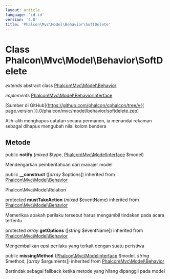```yaml
---
layout: article
language: 'id-id'
version: '4.0'
title: 'Phalcon\Mvc\Model\Behavior\SoftDelete'
---
```

# Class **Phalcon\Mvc\Model\Behavior\SoftDelete**

*extends* abstract class [Phalcon\Mvc\Model\Behavior](Phalcon_Mvc_Model_Behavior)

*implements* [Phalcon\Mvc\Model\BehaviorInterface](Phalcon_Mvc_Model_BehaviorInterface)

[Sumber di GitHub](https://github.com/phalcon/cphalcon/tree/v{{ page.version }}.0/phalcon/mvc/model/behavior/softdelete.zep)

Alih-alih menghapus catatan secara permanen, ia menandai rekaman sebagai dihapus mengubah nilai kolom bendera

## Metode

public **notify** (*mixed* $type, [Phalcon\Mvc\ModelInterface](Phalcon_Mvc_ModelInterface) $model)

Mendengarkan pemberitahuan dari manajer model

public **__construct** ([*array* $options]) inherited from [Phalcon\Mvc\Model\Behavior](Phalcon_Mvc_Model_Behavior)

Phalcon\Mvc\Model\Relation

protected **mustTakeAction** (*mixed* $eventName) inherited from [Phalcon\Mvc\Model\Behavior](Phalcon_Mvc_Model_Behavior)

Memeriksa apakah perilaku tersebut harus mengambil tindakan pada acara tertentu

protected *array* **getOptions** ([*string* $eventName]) inherited from [Phalcon\Mvc\Model\Behavior](Phalcon_Mvc_Model_Behavior)

Mengembalikan opsi perilaku yang terkait dengan suatu peristiwa

public **missingMethod** ([Phalcon\Mvc\ModelInterface](Phalcon_Mvc_ModelInterface) $model, *string* $method, [*array* $arguments]) inherited from [Phalcon\Mvc\Model\Behavior](Phalcon_Mvc_Model_Behavior)

Bertindak sebagai fallback ketika metode yang hilang dipanggil pada model
